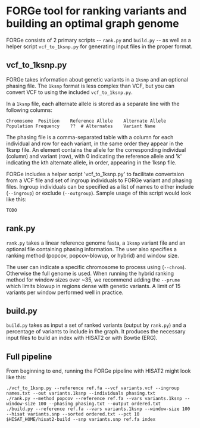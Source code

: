 # FORGe tool for ranking variants and building an optimal graph genome

FORGe consists of 2 primary scripts -- `rank.py` and `build.py` -- as well as a helper script `vcf_to_1ksnp.py` for generating input files in the proper format.

## vcf_to_1ksnp.py ##

FORGe takes information about genetic variants in a `1ksnp` and an optional phasing file. The `1ksnp` format is less complex than VCF, but you can convert VCF to using the included `vcf_to_1ksnp.py`.

In a `1ksnp` file, each alternate allele is stored as a separate line with the following columns:

```
Chromosome	Position	Reference Allele	Alternate Allele	Population Frequency	??	# Alternates	Variant Name
```

The phasing file is a comma-separated table with a column for each individual and row for each variant, in the same order they appear in the 1ksnp file. An element contains the allele for the corresponding individual (column) and variant (row), with 0 indicating the reference allele and 'k' indicating the kth alternate allele, in order, appearing in the 1ksnp file.

FORGe includes a helper script 'vcf_to_1ksnp.py' to facilitate convertsion from a VCF file and set of ingroup individuals to FORGe variant and phasing files.  Ingroup individuals can be specified as a list of names to either include (`--ingroup`) or exclude (`--outgroup`). Sample usage of this script would look like this:

```
TODO
```

## rank.py ##

`rank.py` takes a linear reference genome fasta, a `1ksnp` variant file and an optional file containing phasing information. The user also specifies a ranking method (popcov, popcov-blowup, or hybrid) and window size.

The user can indicate a specific chromosome to process using (`--chrom`).  Otherwise the full genome is used. When running the hybrid ranking method for window sizes over ~35, we recommend adding the `--prune` which limits blowup in regions dense with genetic variants. A limit of 15 variants per window performed well in practice.

## build.py ##

`build.py` takes as input a set of ranked variants (output by `rank.py`) and a percentage of variants to include in the graph. It produces the necessary input files to build an index with HISAT2 or with Bowtie (ERG).

## Full pipeline

From beginning to end, running the FORGe pipeline with HISAT2 might look like this:

```
./vcf_to_1ksnp.py --reference ref.fa --vcf variants.vcf --ingroup names.txt --out variants.1ksnp --individuals phasing.txt
./rank.py --method popcov --reference ref.fa --vars variants.1ksnp --window-size 100 --phasing phasing.txt --output ordered.txt
./build.py --reference ref.fa --vars variants.1ksnp --window-size 100 --hisat variants.snp --sorted ordered.txt --pct 10
$HISAT_HOME/hisat2-build --snp variants.snp ref.fa index
```



